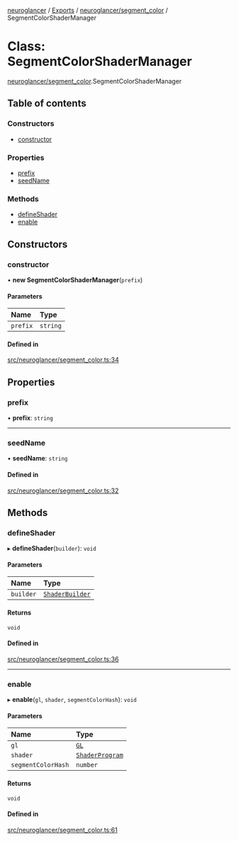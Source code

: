 [neuroglancer](../README.md) / [Exports](../modules.md) / [neuroglancer/segment\_color](../modules/neuroglancer_segment_color.md) / SegmentColorShaderManager

# Class: SegmentColorShaderManager

[neuroglancer/segment_color](../modules/neuroglancer_segment_color.md).SegmentColorShaderManager

## Table of contents

### Constructors

- [constructor](neuroglancer_segment_color.SegmentColorShaderManager.md#constructor)

### Properties

- [prefix](neuroglancer_segment_color.SegmentColorShaderManager.md#prefix)
- [seedName](neuroglancer_segment_color.SegmentColorShaderManager.md#seedname)

### Methods

- [defineShader](neuroglancer_segment_color.SegmentColorShaderManager.md#defineshader)
- [enable](neuroglancer_segment_color.SegmentColorShaderManager.md#enable)

## Constructors

### constructor

• **new SegmentColorShaderManager**(`prefix`)

#### Parameters

| Name | Type |
| :------ | :------ |
| `prefix` | `string` |

#### Defined in

[src/neuroglancer/segment_color.ts:34](https://github.com/ActiveBrainAtlas2/neuroglancer/blob/034b457d/src/neuroglancer/segment_color.ts#L34)

## Properties

### prefix

• **prefix**: `string`

___

### seedName

• **seedName**: `string`

#### Defined in

[src/neuroglancer/segment_color.ts:32](https://github.com/ActiveBrainAtlas2/neuroglancer/blob/034b457d/src/neuroglancer/segment_color.ts#L32)

## Methods

### defineShader

▸ **defineShader**(`builder`): `void`

#### Parameters

| Name | Type |
| :------ | :------ |
| `builder` | [`ShaderBuilder`](neuroglancer_webgl_shader.ShaderBuilder.md) |

#### Returns

`void`

#### Defined in

[src/neuroglancer/segment_color.ts:36](https://github.com/ActiveBrainAtlas2/neuroglancer/blob/034b457d/src/neuroglancer/segment_color.ts#L36)

___

### enable

▸ **enable**(`gl`, `shader`, `segmentColorHash`): `void`

#### Parameters

| Name | Type |
| :------ | :------ |
| `gl` | [`GL`](../interfaces/neuroglancer_webgl_context.GL.md) |
| `shader` | [`ShaderProgram`](neuroglancer_webgl_shader.ShaderProgram.md) |
| `segmentColorHash` | `number` |

#### Returns

`void`

#### Defined in

[src/neuroglancer/segment_color.ts:61](https://github.com/ActiveBrainAtlas2/neuroglancer/blob/034b457d/src/neuroglancer/segment_color.ts#L61)
